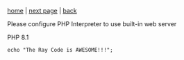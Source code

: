 [home](./page01.md) | [next page](/page02.md) | [back](/page01.md)

Please configure PHP Interpreter to use built-in web server

PHP 8.1

```
echo "The Ray Code is AWESOME!!!";
```

